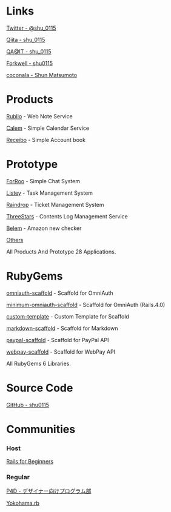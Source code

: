 # Links

<a href="https://twitter.com/#!/shu_0115" target="_blank">Twitter - @shu_0115</a>

<a href="http://qiita.com/users/shu_0115" target="_blank">Qiita - shu_0115</a>

<a href="http://qa.atmarkit.co.jp/users/shu_0115" target="_blank">QA@IT - shu_0115</a>

<a href="http://forkwell.com/u/shu0115" target="_blank">Forkwell - shu0115</a>

<a href="http://coconala.com/users/47805" target="_blank">coconala - Shun Matsumoto</a>

# Products

<a href="https://rublio.herokuapp.com/" target="_blank">Rublio</a> - Web Note Service

<a href="https://calem.herokuapp.com/" target="_blank">Calem</a> - Simple Calendar Service

<a href="https://receibo.heroku.com/" target="_blank">Receibo</a> - Simple Account book


# Prototype

<a href="https://forroo.herokuapp.com/" target="_blank">ForRoo</a> - Simple Chat System

<a href="https://listey.herokuapp.com/" target="_blank">Listey</a> - Task Management System

<a href="https://raindrop.herokuapp.com/" target="_blank">Raindrop</a> - Ticket Management System

<a href="https://threestars.herokuapp.com/" target="_blank">ThreeStars</a> - Contents Log Management Service

<a href="https://belem.herokuapp.com/" target="_blank">Belem</a> - Amazon new checker

<a href="https://github.com/shu0115?tab=repositories" target="_blank">Others</a>

All Products And Prototype 28 Applications.

# RubyGems

<a href="https://rubygems.org/gems/omniauth-scaffold" target="_blank">omniauth-scaffold</a> - Scaffold for OmniAuth

<a href="https://rubygems.org/gems/minimum-omniauth-scaffold" target="_blank">minimum-omniauth-scaffold</a> - Scaffold for OmniAuth (Rails.4.0)

<a href="https://rubygems.org/gems/custom-template" target="_blank">custom-template</a> - Custom Template for Scaffold

<a href="https://rubygems.org/gems/markdown-scaffold" target="_blank">markdown-scaffold</a> - Scaffold for Markdown

<a href="https://rubygems.org/gems/paypal-scaffold" target="_blank">paypal-scaffold</a> - Scaffold for PayPal API

<a href="https://rubygems.org/gems/webpay-scaffold" target="_blank">webpay-scaffold</a> - Scaffold for WebPay API

All RubyGems 6 Libraries.

# Source Code

<a href="https://github.com/shu0115" target="_blank">GitHub - shu0115</a>

# Communities

### Host

<a href="http://rails4beginners.github.com/home/" target="_blank">Rails for Beginners</a>

### Regular

<a href="http://prog4designer.heroku.com/" target="_blank">P4D - デザイナー向けプログラム部</a>

<a href="http://bukt.org/groups/3" target="_blank">Yokohama.rb</a>
